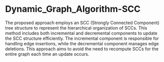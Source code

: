 # Dynamic_Graph_Algorithm-SCC
The proposed approach employs an SCC (Strongly Connected Component) tree structure to represent the hierarchical organization of SCCs. This method includes both incremental and decremental components to update the SCC structure efficiently. The incremental component is responsible for handling edge insertions, while the decremental component manages edge deletions. This approach aims to avoid the need to recompute SCCs for the entire graph each time an update occurs.

